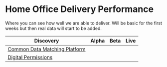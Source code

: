 # Home Office Delivery Performance

Where you can see how well we are able to deliver. Will be basic for the first weeks but then real data will start to be added.

Discovery | Alpha | Beta  | Live
------------ | ------------- | ------------ | -------------
   | [Common Data Matching Platform](Services/cdmp.html) |  | 
   | [Digital Permissions](Services/digital_permissions.html) |  | 
